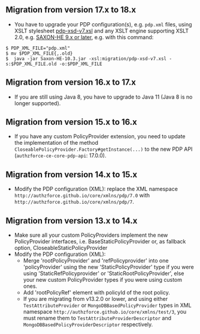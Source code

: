 ## Migration from version 17.x to 18.x
- You have to upgrade your PDP configuration(s), e.g. `pdp.xml` files, using XSLT stylesheet [pdp-xsd-v7.xsl](migration/pdp-xsd-v7.xsl) and any XSLT engine supporting XSLT 2.0, e.g. [SAXON-HE 9.x or later](https://www.saxonica.com/download/java.xml), e.g. with this command:
```shell
$ PDP_XML_FILE="pdp.xml"
$ mv $PDP_XML_FILE{,.old}
$  java -jar Saxon-HE-10.3.jar -xsl:migration/pdp-xsd-v7.xsl -s:$PDP_XML_FILE.old -o:$PDP_XML_FILE
```

## Migration from version 16.x to 17.x
- If you are still using Java 8, you have to upgrade to Java 11 (Java 8 is no longer supported).

## Migration from version 15.x to 16.x
- If you have any custom PolicyProvider extension, you need to update the implementation of the method `CloseablePolicyProvider.Factory#getInstance(...)` to the new PDP API (`authzforce-ce-core-pdp-api`: 17.0.0).

## Migration from version  14.x to 15.x
- Modify the PDP configuration (XML): replace the XML namespace `http://authzforce.github.io/core/xmlns/pdp/7.0` with `http://authzforce.github.io/core/xmlns/pdp/7`.

## Migration from version 13.x to 14.x
- Make sure all your custom PolicyProviders implement the new PolicyProvider interfaces, i.e. BaseStaticPolicyProvider or, as fallback option, CloseableStaticPolicyProvider
- Modify the PDP configuration (XML):
  - Merge 'rootPolicyProvider' and 'refPolicyprovider' into one 'policyProvider' using the new 'StaticPolicyProvider' type if you were using 'StaticRefPolicyprovider' or 'StaticRootPolicyProvider', else your new custom PolicyProvider types if you were using custom ones.
  - Add 'rootPolicyRef' element with policyId of the root policy.
  - If you are migrating from v13.2.0 or lower, and using either `TestAttributeProvider` or `MongoDBBasedPolicyProvider` types in XML namespace `http://authzforce.github.io/core/xmlns/test/3`, you must rename them to `TestAttributeProviderDescriptor` and `MongoDBBasedPolicyProviderDescriptor` respectively.
